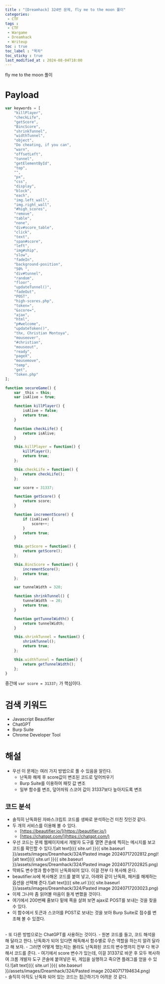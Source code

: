 ```yaml
---
title : "[Dreamhack] 324번 문제, fly me to the moon 풀이"
categories:
 - CTF
tags :
 - CTF
 - Wargame
 - Dreamhack
 - Writeup
toc : true
toc_label : "목차"
toc_sticky : true
last_modified_at : 2024-08-04T18:00
---
```


fly me to the moon 풀이

# Payload
```javascript
var keywords = [
    "killPlayer", 
    "checkLife", 
    "getScore", 
    "BincScore", 
    "shrinkTunnel", 
    "widthTunnel", 
    "object", 
    "Do cheating, if you can", 
    "warn", 
    "offsetLeft", 
    "tunnel", 
    "getElementById", 
    "top", 
    "", 
    "px", 
    "css", 
    "display", 
    "block", 
    "each", 
    "img.left_wall", 
    "img.right_wall", 
    "#high_scores", 
    "remove", 
    "table", 
    "none", 
    "div#score_table", 
    "click", 
    "text", 
    "span#score", 
    "left", 
    "img#ship", 
    "slow", 
    "fadeIn", 
    "background-position", 
    "50% ", 
    "div#tunnel", 
    "random", 
    "floor", 
    "updateTunnel()", 
    "fadeOut", 
    "POST", 
    "high-scores.php", 
    "token=", 
    "&score=", 
    "ajax", 
    "html", 
    "p#welcome", 
    "updateToken()", 
    "thx, Christian Montoya", 
    "mouseover", 
    "#christian", 
    "mouseout", 
    "ready", 
    "pageX", 
    "mousemove", 
    "temp", 
    "get", 
    "token.php"
];

function secureGame() {
    var _this = this;
    var isAlive = true;

    function killPlayer() {
        isAlive = false;
        return true;
    }

    function checkLife() {
        return isAlive;
    }

    this.killPlayer = function() {
        killPlayer();
        return true;
    };

    this.checkLife = function() {
        return checkLife();
    };

    var score = 31337;

    function getScore() {
        return score;
    }

    function incrementScore() {
        if (isAlive) {
            score++;
        }
        return true;
    }

    this.getScore = function() {
        return getScore();
    };

    this.BincScore = function() {
        incrementScore();
        return true;
    };

    var tunnelWidth = 320;

    function shrinkTunnel() {
        tunnelWidth -= 20;
        return true;
    }

    function getTunnelWidth() {
        return tunnelWidth;
    }

    this.shrinkTunnel = function() {
        shrinkTunnel();
        return true;
    };

    this.widthTunnel = function() {
        return getTunnelWidth();
    };
}
```
중간에 `var score = 31337;` 가 핵심이다.

# 검색 키워드
- Javascript Beautifier
- ChatGPT
- Burp Suite
- Chrome Developer Tool

# 해설
- 우선 이 문제는 여러 가지 방법으로 풀 수 있음을 알린다.
	- 난독화 해제 후 score값이 변조된 코드로 덮어씌우기
	- Burp Suite를 이용하여 패킷 값 변조
	- 일부 함수를 변조, 덮어씌워 스코어 값이 31337보다 높아지도록 변조

## 코드 분석
- 솔직히 난독화된 자바스크립트 코드를 생짜로 분석하는건 미친 짓인것 같다.
- 두 개의 서비스를 이용해 볼 수 있다.
	- [https://beautifier.io/](https://beautifier.io/)
	- [https://chatgpt.com/](https://chatgpt.com/)
- 우선 코드는 문제 웹페이지에서 개발자 도구를 열면 콘솔에 찍히는 메시지를 보고 코드를 확인할 수 있다.![alt text]({{ site.url }}{{ site.baseurl }}/assets/images/Dreamhack/324/Pasted image 20240717202812.png)![alt text]({{ site.url }}{{ site.baseurl }}/assets/images/Dreamhack/324/Pasted image 20240717202825.png)
- 딱봐도 변수명과 함수명이 난독화되어 있다. 이걸 전부 다 복사해 온다.
- beautifier.io에 복사해온 코드를 붙여 넣고, 아래와 같이 난독화, 패커를 해제하는 옵션을 선택해 준다.![alt text]({{ site.url }}{{ site.baseurl }}/assets/images/Dreamhack/324/Pasted image 20240717203023.png)
- 이제 그나마 좀 읽어볼 마음이 들게 변했을 것이다.
- 여기에서 200번째 줄보다 밑에 쪽을 살펴 보면 ajax로 POST를 보내는 것을 찾을 수 있다.
- 이 함수에서 토큰과 스코어를 POST로 보내는 것을 보아 Burp Suite로 점수를 변조해 볼 수 있겠다.
<br>
- 또 다른 방법으로는 ChatGPT를 사용하는 것이다.
- 원본 코드를 들고, 코드 해석을 해 달라고 한다. 난독화가 되어 있다면 해독해서 함수별로 무슨 역할을 하는지 알려 달라고 해 보자.
- 그러면 어떻게 했는지는 몰라도 난독화된 코드의 변수명까지 전부 다 복구해서 코드를 준다.
- 여기에서 score 변수가 있는데, 이걸 31337로 바꾼 후 모두 복사하여 크롬 개발자 도구 콘솔에 붙여넣은 뒤, 게임을 실행하고 죽으면 플래그를 얻을 수 있다.![alt text]({{ site.url }}{{ site.baseurl }}/assets/images/Dreamhack/324/Pasted image 20240717194634.png)
<br>
- 솔직히 아직도 난독화 되어 있는 코드는 접근하기가 어려운 것 같다.